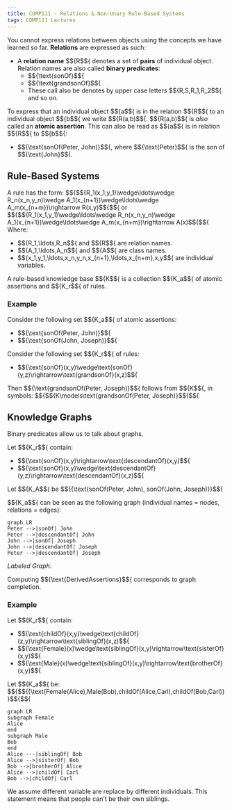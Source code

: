 ```yaml
---
title: COMP111 - Relations & Non-Unary Rule-Based Systems
tags: COMP111 Lectures
---
```

You cannot express relations between objects using the concepts we have learned so far. **Relations** are expressed as such: 

* A **relation name** $${R$${ denotes a set of **pairs** of individual object. Relation names are also called **binary predicates**: 
	* $${\text{sonOf}$${
	* $${\text{grandsonOf}$${
	* These call also be denotes by upper case letters $${R,S,R_1,R_2$${ and so on.
	
To express that an individual object $${a$${ is in the relation $${R$${ to an individual object $${b$${ we write $${R(a,b)$${. $${R(a,b)$${ is *also* called an **atomic assertion**. This can also be read as $${a$${ is in relation $${R$${ to $${b$${:

* $${\text{sonOf(Peter, John)}$${, where $${\text{Peter}$${ is the son of $${\text{John}$${.

## Rule-Based Systems
A rule has the form:
$${$${R_1(x_1,y_1)\wedge\ldots\wedge R_n(x_n,y_n)\wedge A_1(x_{n+1})\wedge\ldots\wedge A_m(x_{n+m})\rightarrow R(x,y)$${$${
or
$${$${R_1(x_1,y_1)\wedge\ldots\wedge R_n(x_n,y_n)\wedge A_1(x_{n+1})\wedge\ldots\wedge A_m(x_{n+m})\rightarrow A(x)$${$${
Where:

* $${R_1,\ldots,R_n$${ and $${R$${ are relation names.
* $${A_1,\ldots,A_n$${ and $${A$${ are class names.
* $${x_1,y_1,\ldots,x_n,y_n,x_{n+1},\ldots,x_{n+m},x,y$${ are individual variables.

A rule-based knowledge base $${K$${ is a collection $${K_a$${ of atomic assertions and $${K_r$${ of rules.

### Example

Consider the following set $${K_a$${ of atomic assertions:

* $${\text{sonOf(Peter, John)}$${
* $${\text{sonOf(John, Joseph)}$${

Consider the following set $${K_r$${ of rules:

* $${\text{sonOf}(x,y)\wedge\text{sonOf}(y,z)\rightarrow\text{grandsonOf}(x,z)$${

Then $${\text{grandsonOf(Peter, Joseph)}$${ follows from $${K$${, in symbols:
$${$${K\models\text{grandsonOf(Peter, Joseph)}$${$${

## Knowledge Graphs

Binary predicates allow us to talk about graphs.

Let $${K_r$${ contain:

* $${\text{sonOf}(x,y)\rightarrow\text{descendantOf}(x,y)$${
* $${\text{sonOf}(x,y)\wedge\text{descendantOf}(y,z)\rightarrow\text{descendantOf}(x,z)$${

Let $${K_A$${ be $${\{\text{sonOf(Peter, John), sonOf(John, Joseph)}\}$${

$${K_a$${ can be seen as the following graph  (individual names = nodes, relations = edges):

```mermaid
graph LR
Peter -->|sonOf| John
Peter -->|descendantOf| John
John -->|sonOf| Joseph
John -->|descendantOf| Joseph
Peter -->|descendantOf| Joseph

```
*Labeled Graph.*

Computing $${\text{DerivedAssertions}$${ corresponds to graph completion.

### Example

Let $${K_r$${ contain:

* $${\text{childOf}(x,y)\wedge\text{childOf}(z,y)\rightarrow\text{siblingOf}(x,z)$${
* $${\text{Female}(x)\wedge\text{siblingOf}(x,y)\rightarrow\text{sisterOf}(x,y)$${
* $${\text{Male}(x)\wedge\text{siblingOf}(x,y)\rightarrow\text{brotherOf}(x,y)$${

Let $${K_a$${ be:
$${$${\{\text{Female(Alice),Male(Bob),childOf(Alice,Carl),childOf(Bob,Carl)}\}$${$${

```mermaid
graph LR
subgraph Female
Alice
end
subgraph Male
Bob
end
Alice ---|siblingOf| Bob
Alice -->|sisterOf| Bob
Bob -->|brotherOf| Alice
Alice -->|childOf| Carl
Bob -->|childOf| Carl
```

We assume different variable are replace by different individuals. This statement means that people can't be their own siblings.



